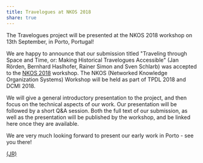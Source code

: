 ```yaml
---
title: Travelogues at NKOS 2018
share: true
---
```


The Travelogues project will be presented at the NKOS 2018 workshop on 13th September, in Porto, Portugal!

<!-- more -->

We are happy to announce that our submission titled "Traveling through Space and Time, or: Making Historical Travelogues
Accessible" (Jan Rörden, Bernhard Haslhofer, Rainer Simon and Sven Schlarb) was accepted to the [NKOS 2018](https://at-web1.comp.glam.ac.uk/pages/research/hypermedia/nkos/nkos2018/programme.html)
workshop. The NKOS (Networked Knowledge Organization Systems) Workshop will be held as part of TPDL 2018 and DCMI 2018.

We will give a general introductory presentation to the project, and then focus on the technical aspects of our work. 
Our presentation will be followed by a short Q&A session. Both the full text of our submission, as well as the presentation
will be published by the workshop, and be linked here once they are available.

We are very much looking forward to present our early work in Porto - see you there!

[(JR)](javascript:linkTo_UnCryptMailto('nbjmup;kbo/spfsefoAbju/bd/bu');)